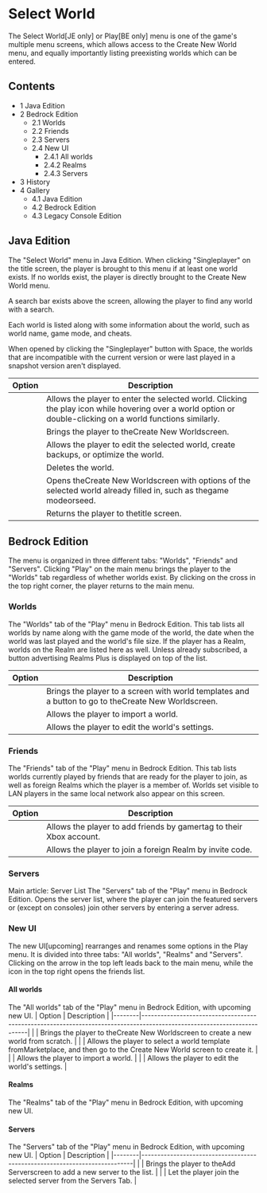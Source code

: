 # Select World
The Select World‌[JE  only] or Play‌[BE  only] menu is one of the game's multiple menu screens, which allows access to the Create New World menu, and equally importantly listing preexisting worlds which can be entered.

## Contents
- 1 Java Edition
- 2 Bedrock Edition
	- 2.1 Worlds
	- 2.2 Friends
	- 2.3 Servers
	- 2.4 New UI
		- 2.4.1 All worlds
		- 2.4.2 Realms
		- 2.4.3 Servers
- 3 History
- 4 Gallery
	- 4.1 Java Edition
	- 4.2 Bedrock Edition
	- 4.3 Legacy Console Edition

## Java Edition
The "Select World" menu in Java Edition.
When clicking "Singleplayer" on the title screen, the player is brought to this menu if at least one world exists. If no worlds exist, the player is directly brought to the Create New World menu.

A search bar exists above the screen, allowing the player to find any world with a search.

Each world is listed along with some information about the world, such as world name, game mode, and cheats.

When opened by clicking the "Singleplayer" button with Space, the worlds that are incompatible with the current version or were last played in a snapshot version aren't displayed.

| Option | Description                                                                                                                                                 |
|--------|-------------------------------------------------------------------------------------------------------------------------------------------------------------|
|        | Allows the player to enter the selected world. Clicking the play icon while hovering over a world option or double-clicking on a world functions similarly. |
|        | Brings the player to theCreate New Worldscreen.                                                                                                             |
|        | Allows the player to edit the selected world, create backups, or optimize the world.                                                                        |
|        | Deletes the world.                                                                                                                                          |
|        | Opens theCreate New Worldscreen with options of the selected world already filled in, such as thegame modeorseed.                                           |
|        | Returns the player to thetitle screen.                                                                                                                      |

## Bedrock Edition
The menu is organized in three different tabs: "Worlds", "Friends" and "Servers". Clicking "Play" on the main menu brings the player to the "Worlds" tab regardless of whether worlds exist.
By clicking on the cross in the top right corner, the player returns to the main menu. 

### Worlds
The "Worlds" tab of the "Play" menu in Bedrock Edition.
This tab lists all worlds by name along with the game mode of the world, the date when the world was last played and the world's file size. 
If the player has a Realm, worlds on the Realm are listed here as well. Unless already subscribed, a button advertising Realms Plus is displayed on top of the list.

| Option | Description                                                                                         |
|--------|-----------------------------------------------------------------------------------------------------|
|        | Brings the player to a screen with world templates and a button to go to theCreate New Worldscreen. |
|        | Allows the player to import a world.                                                                |
|        | Allows the player to edit the world's settings.                                                     |

### Friends
The "Friends" tab of the "Play" menu in Bedrock Edition.
This tab lists worlds currently played by friends that are ready for the player to join, as well as foreign Realms which the player is a member of. Worlds set visible to LAN players in the same local network also appear on this screen.

| Option | Description                                                         |
|--------|---------------------------------------------------------------------|
|        | Allows the player to add friends by gamertag to their Xbox account. |
|        | Allows the player to join a foreign Realm by invite code.           |

### Servers
Main article: Server List
The "Servers" tab of the "Play" menu in Bedrock Edition.
Opens the server list, where the player can join the featured servers or (except on consoles) join other servers by entering a server adress.


### New UI
The new UI‌[upcoming] rearranges and renames some options in the Play menu. It is divided into three tabs: "All worlds", "Realms" and "Servers". Clicking on the arrow in the top left leads back to the main menu, while the icon in the top right opens the friends list.

#### All worlds
The "All worlds" tab of the "Play" menu in Bedrock Edition, with upcoming new UI.
| Option | Description                                                                                                            |
|--------|------------------------------------------------------------------------------------------------------------------------|
|        | Brings the player to theCreate New Worldscreen to create a new world from scratch.                                     |
|        | Allows the player to select a world template fromMarketplace, and then go to the Create New World screen to create it. |
|        | Allows the player to import a world.                                                                                   |
|        | Allows the player to edit the world's settings.                                                                        |

#### Realms
The "Realms" tab of the "Play" menu in Bedrock Edition, with upcoming new UI.










#### Servers
The "Servers" tab of the "Play" menu in Bedrock Edition, with upcoming new UI.
| Option | Description                                                               |
|--------|---------------------------------------------------------------------------|
|        | Brings the player to theAdd Serverscreen to add a new server to the list. |
|        | Let the player join the selected server from the Servers Tab.             |

